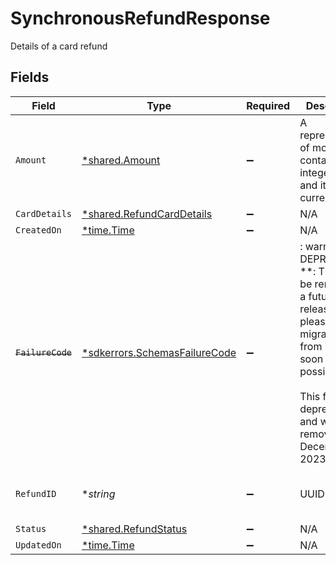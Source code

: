# SynchronousRefundResponse

Details of a card refund


## Fields

| Field                                                                                                                                                                                   | Type                                                                                                                                                                                    | Required                                                                                                                                                                                | Description                                                                                                                                                                             | Example                                                                                                                                                                                 |
| --------------------------------------------------------------------------------------------------------------------------------------------------------------------------------------- | --------------------------------------------------------------------------------------------------------------------------------------------------------------------------------------- | --------------------------------------------------------------------------------------------------------------------------------------------------------------------------------------- | --------------------------------------------------------------------------------------------------------------------------------------------------------------------------------------- | --------------------------------------------------------------------------------------------------------------------------------------------------------------------------------------- |
| `Amount`                                                                                                                                                                                | [*shared.Amount](../../../pkg/models/shared/amount.md)                                                                                                                                  | :heavy_minus_sign:                                                                                                                                                                      | A representation of money containing an integer value and it's currency.                                                                                                                |                                                                                                                                                                                         |
| `CardDetails`                                                                                                                                                                           | [*shared.RefundCardDetails](../../../pkg/models/shared/refundcarddetails.md)                                                                                                            | :heavy_minus_sign:                                                                                                                                                                      | N/A                                                                                                                                                                                     |                                                                                                                                                                                         |
| `CreatedOn`                                                                                                                                                                             | [*time.Time](https://pkg.go.dev/time#Time)                                                                                                                                              | :heavy_minus_sign:                                                                                                                                                                      | N/A                                                                                                                                                                                     |                                                                                                                                                                                         |
| ~~`FailureCode`~~                                                                                                                                                                       | [*sdkerrors.SchemasFailureCode](../../../pkg/models/sdkerrors/schemasfailurecode.md)                                                                                                    | :heavy_minus_sign:                                                                                                                                                                      | : warning: ** DEPRECATED **: This will be removed in a future release, please migrate away from it as soon as possible.<br/><br/>This field is deprecated and will be removed in December 2023. |                                                                                                                                                                                         |
| `RefundID`                                                                                                                                                                              | **string*                                                                                                                                                                               | :heavy_minus_sign:                                                                                                                                                                      | UUID v4                                                                                                                                                                                 | ec7e1848-dc80-4ab0-8827-dd7fc0737b43                                                                                                                                                    |
| `Status`                                                                                                                                                                                | [*shared.RefundStatus](../../../pkg/models/shared/refundstatus.md)                                                                                                                      | :heavy_minus_sign:                                                                                                                                                                      | N/A                                                                                                                                                                                     | failed                                                                                                                                                                                  |
| `UpdatedOn`                                                                                                                                                                             | [*time.Time](https://pkg.go.dev/time#Time)                                                                                                                                              | :heavy_minus_sign:                                                                                                                                                                      | N/A                                                                                                                                                                                     |                                                                                                                                                                                         |